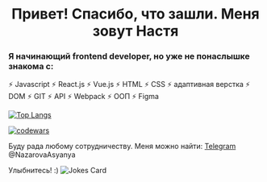 <h1 align="center">Привет! Спасибо, что зашли. Меня зовут Настя</h1> 
<h3 align="left"> Я начинающий frontend developer, но уже не понаслышке знакома с:</h3>
<p>
  ⚡ Javascript
  ⚡ React.js
  ⚡ Vue.js  
  ⚡ HTML
  ⚡ CSS
  ⚡ адаптивная верстка  
  ⚡ DOM
  ⚡ GIT
  ⚡ API
  ⚡ Webpack
  ⚡ ООП  
  ⚡ Figma  
  </p>
  
  
[![Top Langs](https://github-readme-stats.vercel.app/api/top-langs/?username=anuraghazra&layout=compact)](https://github.com/anuraghazra/github-readme-stats)


[![codewars](https://www.codewars.com/users/NazarovaAsya/badges/large)](https://www.codewars.com/users/NazarovaAsya)


Буду рада любому сотрудничеству. Меня можно найти: [Telegram](https://img.shields.io/badge/Telegram-2CA5E0?style=for-the-badge&logo=telegram&logoColor=white) @NazarovaAsyanya

<p>Улыбнитесь! :) 
  <img src="https://readme-jokes.vercel.app/api" alt="Jokes Card" />
</p>

